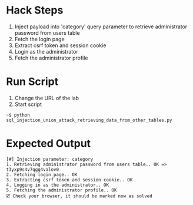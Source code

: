 # Hack Steps

1. Inject payload into 'category' query parameter to retrieve administrator password from users table
2. Fetch the login page
3. Extract csrf token and session cookie
4. Login as the administrator
5. Fetch the administrator profile

# Run Script

1. Change the URL of the lab
2. Start script

```
~$ python sql_injection_union_attack_retrieving_data_from_other_tables.py
```

# Expected Output

```
[#] Injection parameter: category
1. Retrieving administrator password from users table.. OK => t3yxp9s4v7qgq4valov0
2. Fetching login page.. OK
3. Extracting csrf token and session cookie.. OK
4. Logging in as the administrator.. OK
5. Fetching the administrator profile.. OK
🗹 Check your browser, it should be marked now as solved
```
